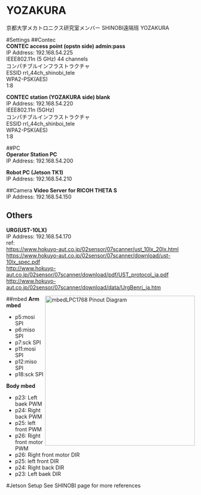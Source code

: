 YOZAKURA
========

京都大学メカトロニクス研究室メンバー
SHINOBI遠隔班
YOZAKURA

#Settings
##Contec  
**CONTEC access point (opstn side)     admin:pass**  
IP Address: 192.168.54.225  
IEEE802.11n (5 GHz)  44 channels  
コンパチブルインフラストラクチャ  
ESSID rrl_44ch_shinobi_tele  
WPA2-PSK(AES)  
1:8  

**CONTEC station (YOZAKURA side)     blank**  
IP Address: 192.168.54.220  
IEEE802.11n (5GHz)  
コンパチブルインフラストラクチャ  
ESSID rrl_44ch_shinboi_tele  
WPA2-PSK(AES)  
1:8  

##PC  
**Operator Station PC**  
IP Address: 192.168.54.200

**Robot PC (Jetson TK1)**  
IP Address: 192.168.54.210  

##Camera
**Video Server for RICOH THETA S**  
IP Address: 192.168.54.150  

## Others  
**URG(UST-10LX)**  
IP Address: 192.168.54.170  
ref:  
https://www.hokuyo-aut.co.jp/02sensor/07scanner/ust_10lx_20lx.html  
https://www.hokuyo-aut.co.jp/02sensor/07scanner/download/ust-10lx_spec.pdf  
http://www.hokuyo-aut.co.jp/02sensor/07scanner/download/pdf/UST_protocol_ja.pdf
http://www.hokuyo-aut.co.jp/02sensor/07scanner/download/data/UrgBenri_ja.htm  

##mbed
<img src="http://nora66.com/mbed/pinout.png" alt="mbedLPC1768 Pinout Diagram" width="400x" align="right">
**Arm mbed**
* p5:mosi SPI
* p6:miso SPI
* p7:sck SPI
* p11:mosi SPI
* p12:miso SPI
* p18:sck SPI

**Body mbed**
* p23: Left baek PWM
* p24: Right back PWM
* p25: left front PWM
* p26: Right front motor PWM
* p26: Right front motor DIR
* p25: left front DIR
* p24: Right back DIR
* p23: Left baek DIR

#Jetson Setup
See SHINOBI page for more references
